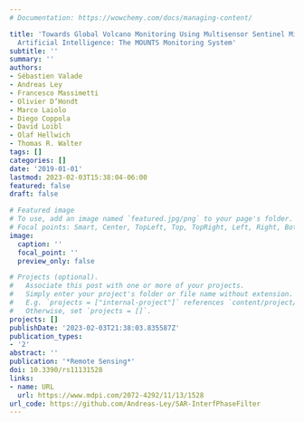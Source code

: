 ```yaml
---
# Documentation: https://wowchemy.com/docs/managing-content/

title: 'Towards Global Volcano Monitoring Using Multisensor Sentinel Missions and
  Artificial Intelligence: The MOUNTS Monitoring System'
subtitle: ''
summary: ''
authors:
- Sébastien Valade
- Andreas Ley
- Francesco Massimetti
- Olivier D’Hondt
- Marco Laiolo
- Diego Coppola
- David Loibl
- Olaf Hellwich
- Thomas R. Walter
tags: []
categories: []
date: '2019-01-01'
lastmod: 2023-02-03T15:38:04-06:00
featured: false
draft: false

# Featured image
# To use, add an image named `featured.jpg/png` to your page's folder.
# Focal points: Smart, Center, TopLeft, Top, TopRight, Left, Right, BottomLeft, Bottom, BottomRight.
image:
  caption: ''
  focal_point: ''
  preview_only: false

# Projects (optional).
#   Associate this post with one or more of your projects.
#   Simply enter your project's folder or file name without extension.
#   E.g. `projects = ["internal-project"]` references `content/project/deep-learning/index.md`.
#   Otherwise, set `projects = []`.
projects: []
publishDate: '2023-02-03T21:38:03.835587Z'
publication_types:
- '2'
abstract: ''
publication: '*Remote Sensing*'
doi: 10.3390/rs11131528
links:
- name: URL
  url: https://www.mdpi.com/2072-4292/11/13/1528
url_code: https://github.com/Andreas-Ley/SAR-InterfPhaseFilter
---
```

